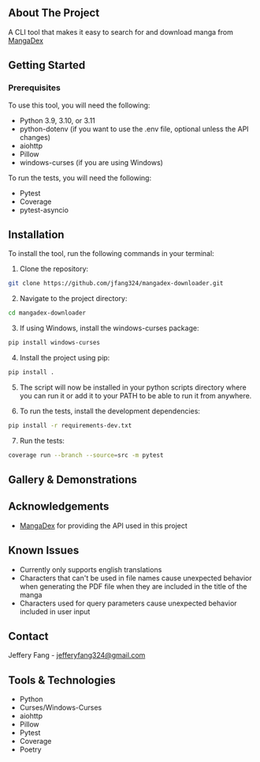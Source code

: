 ## About The Project

A CLI tool that makes it easy to search for and download manga from [MangaDex](https://mangadex.org/)

## Getting Started

### Prerequisites

To use this tool, you will need the following:

-   Python 3.9, 3.10, or 3.11
-   python-dotenv (if you want to use the .env file, optional unless the API changes)
-   aiohttp
-   Pillow
-   windows-curses (if you are using Windows)

To run the tests, you will need the following:

-   Pytest
-   Coverage
-   pytest-asyncio

## Installation

To install the tool, run the following commands in your terminal:

1. Clone the repository:

```bash
git clone https://github.com/jfang324/mangadex-downloader.git
```

2. Navigate to the project directory:

```bash
cd mangadex-downloader
```

3. If using Windows, install the windows-curses package:

```bash
pip install windows-curses
```

4. Install the project using pip:

```bash
pip install .
```

5. The script will now be installed in your python scripts directory where you can run it or add it to your PATH to be able to run it from anywhere.

6. To run the tests, install the development dependencies:

```bash
pip install -r requirements-dev.txt
```

7. Run the tests:

```bash
coverage run --branch --source=src -m pytest
```

## Gallery & Demonstrations

## Acknowledgements

-   [MangaDex](https://mangadex.org/) for providing the API used in this project

## Known Issues

-   Currently only supports english translations
-   Characters that can't be used in file names cause unexpected behavior when generating the PDF file when they are included in the title of the manga
-   Characters used for query parameters cause unexpected behavior included in user input

## Contact

Jeffery Fang - [jefferyfang324@gmail.com](mailto:jefferyfang324@gmail.com)

## Tools & Technologies

-   Python
-   Curses/Windows-Curses
-   aiohttp
-   Pillow
-   Pytest
-   Coverage
-   Poetry
